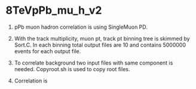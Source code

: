 # 8TeVpPb_mu_h_v2

1. pPb muon hadron correlation is using SingleMuon PD.

2. With the track multiplicity, muon pt, track pt binning tree is skimmed by Sort.C. In each binning total output files are 10 and contains 5000000 events for each output file.

3. To correlate background two input files with same component is needed. Copyroot.sh is used to copy root files.

4. Correlation is 
